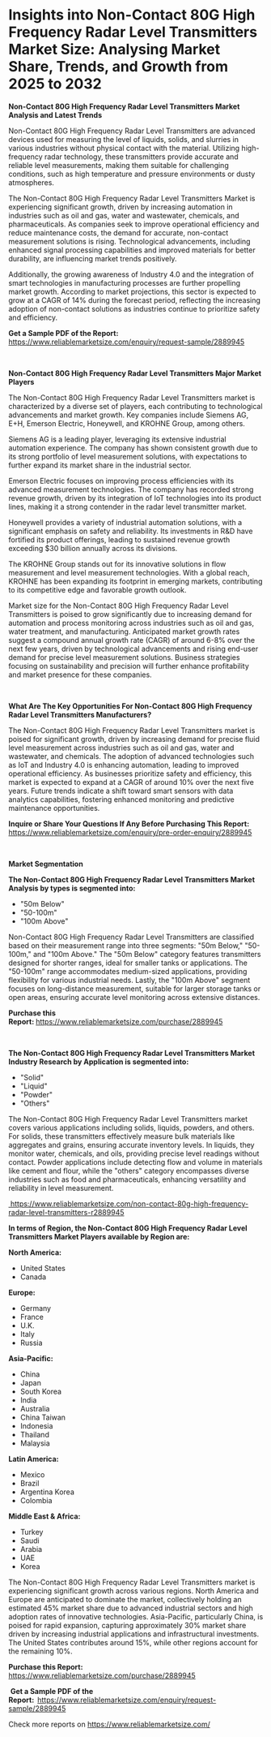 <p><h1>Insights into Non-Contact 80G High Frequency Radar Level Transmitters Market Size: Analysing Market Share, Trends, and Growth from 2025 to 2032</h1></p><p><strong>Non-Contact 80G High Frequency Radar Level Transmitters Market Analysis and Latest Trends</strong></p>
<p><p>Non-Contact 80G High Frequency Radar Level Transmitters are advanced devices used for measuring the level of liquids, solids, and slurries in various industries without physical contact with the material. Utilizing high-frequency radar technology, these transmitters provide accurate and reliable level measurements, making them suitable for challenging conditions, such as high temperature and pressure environments or dusty atmospheres. </p><p>The Non-Contact 80G High Frequency Radar Level Transmitters Market is experiencing significant growth, driven by increasing automation in industries such as oil and gas, water and wastewater, chemicals, and pharmaceuticals. As companies seek to improve operational efficiency and reduce maintenance costs, the demand for accurate, non-contact measurement solutions is rising. Technological advancements, including enhanced signal processing capabilities and improved materials for better durability, are influencing market trends positively. </p><p>Additionally, the growing awareness of Industry 4.0 and the integration of smart technologies in manufacturing processes are further propelling market growth. According to market projections, this sector is expected to grow at a CAGR of 14% during the forecast period, reflecting the increasing adoption of non-contact solutions as industries continue to prioritize safety and efficiency.</p></p>
<p><strong>Get a Sample PDF of the Report:&nbsp;</strong> <a href="https://www.reliablemarketsize.com/enquiry/request-sample/2889945?utm_campaign=3525&utm_medium=2&utm_source=Github&utm_content=ia&utm_term=14032025&utm_id=non-contact-80g-high-frequency-radar-level-transmitters">https://www.reliablemarketsize.com/enquiry/request-sample/2889945</a></p>
<p>&nbsp;</p>
<p><strong>Non-Contact 80G High Frequency Radar Level Transmitters Major Market Players</strong></p>
<p><p>The Non-Contact 80G High Frequency Radar Level Transmitters market is characterized by a diverse set of players, each contributing to technological advancements and market growth. Key companies include Siemens AG, E+H, Emerson Electric, Honeywell, and KROHNE Group, among others. </p><p>Siemens AG is a leading player, leveraging its extensive industrial automation experience. The company has shown consistent growth due to its strong portfolio of level measurement solutions, with expectations to further expand its market share in the industrial sector.</p><p>Emerson Electric focuses on improving process efficiencies with its advanced measurement technologies. The company has recorded strong revenue growth, driven by its integration of IoT technologies into its product lines, making it a strong contender in the radar level transmitter market.</p><p>Honeywell provides a variety of industrial automation solutions, with a significant emphasis on safety and reliability. Its investments in R&D have fortified its product offerings, leading to sustained revenue growth exceeding $30 billion annually across its divisions.</p><p>The KROHNE Group stands out for its innovative solutions in flow measurement and level measurement technologies. With a global reach, KROHNE has been expanding its footprint in emerging markets, contributing to its competitive edge and favorable growth outlook.</p><p>Market size for the Non-Contact 80G High Frequency Radar Level Transmitters is poised to grow significantly due to increasing demand for automation and process monitoring across industries such as oil and gas, water treatment, and manufacturing. Anticipated market growth rates suggest a compound annual growth rate (CAGR) of around 6-8% over the next few years, driven by technological advancements and rising end-user demand for precise level measurement solutions. Business strategies focusing on sustainability and precision will further enhance profitability and market presence for these companies.</p></p>
<p>&nbsp;</p>
<p><strong>What Are The Key Opportunities For Non-Contact 80G High Frequency Radar Level Transmitters Manufacturers?</strong></p>
<p><p>The Non-Contact 80G High Frequency Radar Level Transmitters market is poised for significant growth, driven by increasing demand for precise fluid level measurement across industries such as oil and gas, water and wastewater, and chemicals. The adoption of advanced technologies such as IoT and Industry 4.0 is enhancing automation, leading to improved operational efficiency. As businesses prioritize safety and efficiency, this market is expected to expand at a CAGR of around 10% over the next five years. Future trends indicate a shift toward smart sensors with data analytics capabilities, fostering enhanced monitoring and predictive maintenance opportunities.</p></p>
<p><strong>Inquire or Share Your Questions If Any Before Purchasing This Report:</strong> <a href="https://www.reliablemarketsize.com/enquiry/pre-order-enquiry/2889945?utm_campaign=3525&utm_medium=2&utm_source=Github&utm_content=ia&utm_term=14032025&utm_id=non-contact-80g-high-frequency-radar-level-transmitters">https://www.reliablemarketsize.com/enquiry/pre-order-enquiry/2889945</a></p>
<p>&nbsp;</p>
<p><strong>Market Segmentation</strong></p>
<p><strong>The Non-Contact 80G High Frequency Radar Level Transmitters Market Analysis by types is segmented into:</strong></p>
<p><ul><li>"50m Below"</li><li>"50-100m"</li><li>"100m Above"</li></ul></p>
<p><p>Non-Contact 80G High Frequency Radar Level Transmitters are classified based on their measurement range into three segments: "50m Below," "50-100m," and "100m Above." The "50m Below" category features transmitters designed for shorter ranges, ideal for smaller tanks or applications. The "50-100m" range accommodates medium-sized applications, providing flexibility for various industrial needs. Lastly, the "100m Above" segment focuses on long-distance measurement, suitable for larger storage tanks or open areas, ensuring accurate level monitoring across extensive distances.</p></p>
<p><strong>Purchase this Report:&nbsp;</strong><a href="https://www.reliablemarketsize.com/purchase/2889945?utm_campaign=3525&utm_medium=2&utm_source=Github&utm_content=ia&utm_term=14032025&utm_id=non-contact-80g-high-frequency-radar-level-transmitters">https://www.reliablemarketsize.com/purchase/2889945</a></p>
<p>&nbsp;</p>
<p><strong>The Non-Contact 80G High Frequency Radar Level Transmitters Market Industry Research by Application is segmented into:</strong></p>
<p><ul><li>"Solid"</li><li>"Liquid"</li><li>"Powder"</li><li>"Others"</li></ul></p>
<p><p>The Non-Contact 80G High Frequency Radar Level Transmitters market covers various applications including solids, liquids, powders, and others. For solids, these transmitters effectively measure bulk materials like aggregates and grains, ensuring accurate inventory levels. In liquids, they monitor water, chemicals, and oils, providing precise level readings without contact. Powder applications include detecting flow and volume in materials like cement and flour, while the "others" category encompasses diverse industries such as food and pharmaceuticals, enhancing versatility and reliability in level measurement.</p></p>
<p><a href="https://www.reliablemarketsize.com/non-contact-80g-high-frequency-radar-level-transmitters-r2889945?utm_campaign=3525&utm_medium=2&utm_source=Github&utm_content=ia&utm_term=14032025&utm_id=non-contact-80g-high-frequency-radar-level-transmitters">&nbsp;https://www.reliablemarketsize.com/non-contact-80g-high-frequency-radar-level-transmitters-r2889945</a></p>
<p><strong>In terms of Region, the Non-Contact 80G High Frequency Radar Level Transmitters Market Players available by Region are:</strong></p>
<p>
    <p> <strong> North America: </strong>
        <ul>
            <li>United States</li>
            <li>Canada</li>
        </ul>
        </p> 
    <p> <strong> Europe: </strong>
        <ul>
            <li>Germany</li>
            <li>France</li>
            <li>U.K.</li>
            <li>Italy</li>
            <li>Russia</li>
        </ul>
        </p> 
    <p> <strong> Asia-Pacific: </strong>
        <ul>
            <li>China</li>
            <li>Japan</li>
            <li>South Korea</li>
            <li>India</li>
            <li>Australia</li>
            <li>China Taiwan</li>
            <li>Indonesia</li>
            <li>Thailand</li>
            <li>Malaysia</li>
        </ul>
        </p> 
    <p> <strong> Latin America: </strong>
        <ul>
            <li>Mexico</li>
            <li>Brazil</li>
            <li>Argentina Korea</li>
            <li>Colombia</li>
        </ul>
        </p> 
    <p> <strong> Middle East & Africa: </strong>
        <ul>
            <li>Turkey</li>
            <li>Saudi</li>
            <li>Arabia</li>
            <li>UAE</li>
            <li>Korea</li>
        </ul>
    </p>
    </p>
<p><p>The Non-Contact 80G High Frequency Radar Level Transmitters market is experiencing significant growth across various regions. North America and Europe are anticipated to dominate the market, collectively holding an estimated 45% market share due to advanced industrial sectors and high adoption rates of innovative technologies. Asia-Pacific, particularly China, is poised for rapid expansion, capturing approximately 30% market share driven by increasing industrial applications and infrastructural investments. The United States contributes around 15%, while other regions account for the remaining 10%.</p></p>
<p><strong>Purchase this Report: </strong><a href="https://www.reliablemarketsize.com/purchase/2889945?utm_campaign=3525&utm_medium=2&utm_source=Github&utm_content=ia&utm_term=14032025&utm_id=non-contact-80g-high-frequency-radar-level-transmitters">https://www.reliablemarketsize.com/purchase/2889945</a></p>
<p>&nbsp;<strong>Get a Sample PDF of the Report:&nbsp;&nbsp;</strong><a href="https://www.reliablemarketsize.com/enquiry/request-sample/2889945?utm_campaign=3525&utm_medium=2&utm_source=Github&utm_content=ia&utm_term=14032025&utm_id=non-contact-80g-high-frequency-radar-level-transmitters">https://www.reliablemarketsize.com/enquiry/request-sample/2889945</a></p>
<p><strong></strong></p>
<p>Check more reports on <a href="https://www.reliablemarketsize.com/?utm_campaign=3525&utm_medium=2&utm_source=Github&utm_content=ia&utm_term=14032025&utm_id=non-contact-80g-high-frequency-radar-level-transmitters">https://www.reliablemarketsize.com/</a></p>